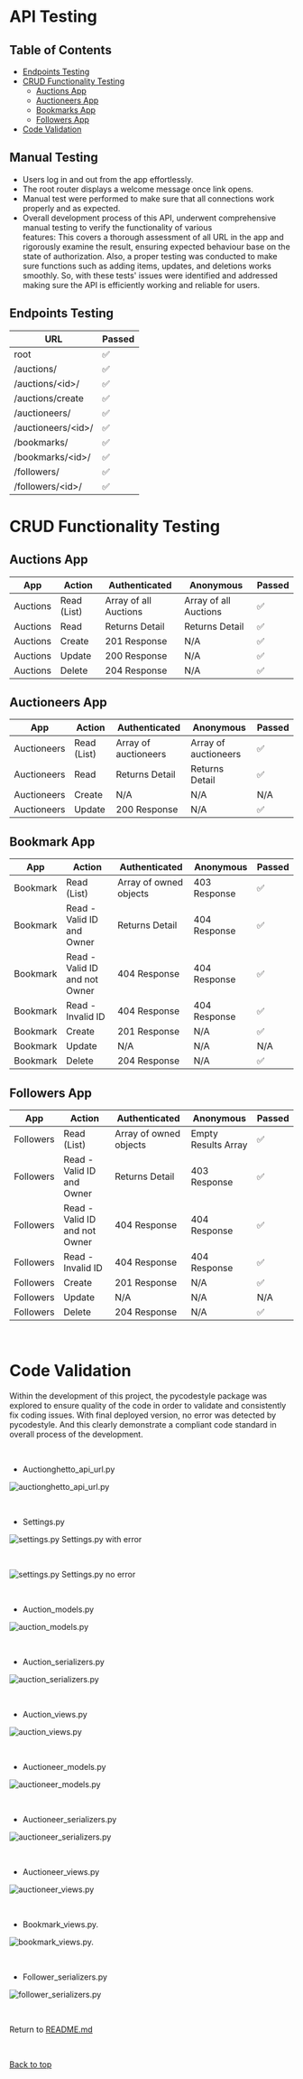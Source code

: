 # API Testing

## Table of Contents

- [Endpoints Testing](#endpoints-testing)
- [CRUD Functionality Testing](#crud-functionality-testing)
  - [Auctions App](#Auctions-app)
  - [Auctioneers App](#auctions-app)
  - [Bookmarks App](#bookmarks-app)
  - [Followers App](#followers-app)
- [Code Validation](#code-validation)


## Manual Testing
- Users log in and out from the app effortlessly.
- The root router displays a welcome message once link opens.
- Manual test were performed to make sure that all connections work properly and as expected.
- Overall development process of this API, underwent comprehensive manual testing to verify the functionality of various  
features: This covers a thorough assessment of
all URL in the app and rigorously examine the result, ensuring expected behaviour base on the state of authorization. Also, a proper testing was conducted to make sure functions such as adding items, updates, and deletions works smoothly. So, with these tests' issues were identified and addressed making sure the API is efficiently working and reliable for users.


## Endpoints Testing

| URL | Passed |
|---|---|
| root | :white_check_mark: |
| /auctions/ | :white_check_mark: |
| /auctions/\<id>/ | :white_check_mark: |
| /auctions/create | :white_check_mark: |
| /auctioneers/ | :white_check_mark: |
| /auctioneers/\<id>/ | :white_check_mark: |
| /bookmarks/ | :white_check_mark: |
| /bookmarks/\<id>/ | :white_check_mark: |
| /followers/ | :white_check_mark: |
| /followers/\<id>/ | :white_check_mark: |


# CRUD Functionality Testing

## Auctions App

| App | Action | Authenticated | Anonymous | Passed |
|---|---|---|---|---|
| Auctions | Read (List) | Array of all Auctions | Array of all Auctions | :white_check_mark: |
| Auctions | Read | Returns Detail | Returns Detail | :white_check_mark: |
| Auctions | Create | 201 Response | N/A | :white_check_mark: |
| Auctions | Update | 200 Response | N/A | :white_check_mark: |
| Auctions | Delete | 204 Response | N/A | :white_check_mark: |

## Auctioneers App

| App | Action | Authenticated | Anonymous | Passed |
|---|---|---|---|---|
| Auctioneers | Read (List) | Array of auctioneers | Array of auctioneers | :white_check_mark: |
| Auctioneers | Read | Returns Detail | Returns Detail | :white_check_mark: |
| Auctioneers | Create | N/A | N/A | N/A |
| Auctioneers | Update | 200 Response | N/A | :white_check_mark: |

## Bookmark App

| App | Action | Authenticated | Anonymous | Passed |
|---|---|---|---|---|
| Bookmark | Read (List) | Array of owned objects | 403 Response | :white_check_mark: |
| Bookmark | Read - Valid ID and Owner | Returns Detail | 404 Response | :white_check_mark: |
|Bookmark | Read - Valid ID and not Owner | 404 Response | 404 Response | :white_check_mark: |
| Bookmark | Read - Invalid ID | 404 Response | 404 Response  | :white_check_mark: |
| Bookmark | Create | 201 Response | N/A | :white_check_mark: |
| Bookmark | Update | N/A| N/A | N/A |
| Bookmark | Delete | 204 Response | N/A | :white_check_mark: |

## Followers App

| App | Action | Authenticated | Anonymous | Passed |
|---|---|---|---|---|
| Followers | Read (List) | Array of owned objects | Empty Results Array | :white_check_mark: |
| Followers | Read - Valid ID and Owner | Returns Detail | 403 Response | :white_check_mark: |
| Followers | Read - Valid ID and not Owner | 404 Response | 404 Response | :white_check_mark: |
| Followers | Read - Invalid ID | 404 Response | 404 Response  | :white_check_mark: |
| Followers | Create | 201 Response | N/A | :white_check_mark: |
| Followers | Update | N/A | N/A | N/A |
| Followers | Delete | 204 Response | N/A | :white_check_mark: |

<br>


# Code Validation

Within the development of this project, the pycodestyle package was explored to ensure quality of the code in order to validate 
and consistently fix coding issues.
With final deployed version, no error was detected by pycodestyle. And this clearly demonstrate a compliant code standard in overall process of the development.

<br>

- Auctionghetto_api_url.py

![auctionghetto_api_url.py](../docs/img/api_url.py.png)

<br>

- Settings.py

![settings.py](../docs/img/settings.err.png) Settings.py with error

<br>

![settings.py](../docs/img/settings.py.png) Settings.py no error

<br>

- Auction_models.py

![auction_models.py](../docs/img/auction_models.py.png)


<br>

- Auction_serializers.py

![auction_serializers.py](../docs/img/auction_serializers.py.png)

<br>

- Auction_views.py

![auction_views.py](../docs/img/auction_views.py.png)

<br>

- Auctioneer_models.py

![auctioneer_models.py](../docs/img/auctioneer_models.py.png)

<br>

- Auctioneer_serializers.py

![auctioneer_serializers.py](../docs/img/auctioneer_serializers.py.png)

<br>

- Auctioneer_views.py

![auctioneer_views.py](../docs/img/auctioneer_views.py.png)

<br>

- Bookmark_views.py.

![bookmark_views.py.](../docs/img/bookmark_views.py.png)

<br>

- Follower_serializers.py

![follower_serializers.py](../docs/img/follower_serializers.py.png)

<br>

Return to [README.md](https://github.com/Madu-J/auctionghetto-backend/blob/main/README.md)

<br>

[Back to top](#top)